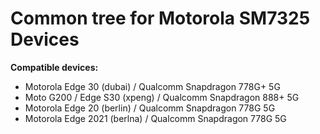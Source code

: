 # Common tree for Motorola SM7325 Devices

**Compatible devices:**
- Motorola Edge 30 (dubai) / Qualcomm Snapdragon 778G+ 5G
- Moto G200 / Edge S30 (xpeng) / Qualcomm Snapdragon 888+ 5G
- Motorola Edge 20 (berlin) / Qualcomm Snapdragon 778G 5G
- Motorola Edge 2021 (berlna) / Qualcomm Snapdragon 778G 5G
